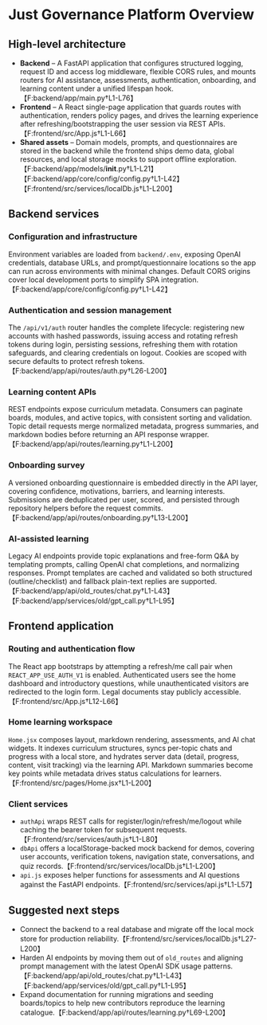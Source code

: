 # Just Governance Platform Overview

## High-level architecture
- **Backend** – A FastAPI application that configures structured logging, request ID and access log middleware, flexible CORS rules, and mounts routers for AI assistance, assessments, authentication, onboarding, and learning content under a unified lifespan hook.【F:backend/app/main.py†L1-L76】
- **Frontend** – A React single-page application that guards routes with authentication, renders policy pages, and drives the learning experience after refreshing/bootstrapping the user session via REST APIs.【F:frontend/src/App.js†L1-L66】
- **Shared assets** – Domain models, prompts, and questionnaires are stored in the backend while the frontend ships demo data, global resources, and local storage mocks to support offline exploration.【F:backend/app/models/__init__.py†L1-L21】【F:backend/app/core/config/config.py†L1-L42】【F:frontend/src/services/localDb.js†L1-L200】

## Backend services
### Configuration and infrastructure
Environment variables are loaded from `backend/.env`, exposing OpenAI credentials, database URLs, and prompt/questionnaire locations so the app can run across environments with minimal changes. Default CORS origins cover local development ports to simplify SPA integration.【F:backend/app/core/config/config.py†L1-L42】

### Authentication and session management
The `/api/v1/auth` router handles the complete lifecycle: registering new accounts with hashed passwords, issuing access and rotating refresh tokens during login, persisting sessions, refreshing them with rotation safeguards, and clearing credentials on logout. Cookies are scoped with secure defaults to protect refresh tokens.【F:backend/app/api/routes/auth.py†L26-L200】

### Learning content APIs
REST endpoints expose curriculum metadata. Consumers can paginate boards, modules, and active topics, with consistent sorting and validation. Topic detail requests merge normalized metadata, progress summaries, and markdown bodies before returning an API response wrapper.【F:backend/app/api/routes/learning.py†L1-L200】

### Onboarding survey
A versioned onboarding questionnaire is embedded directly in the API layer, covering confidence, motivations, barriers, and learning interests. Submissions are deduplicated per user, scored, and persisted through repository helpers before the request commits.【F:backend/app/api/routes/onboarding.py†L13-L200】

### AI-assisted learning
Legacy AI endpoints provide topic explanations and free-form Q&A by templating prompts, calling OpenAI chat completions, and normalizing responses. Prompt templates are cached and validated so both structured (outline/checklist) and fallback plain-text replies are supported.【F:backend/app/api/old_routes/chat.py†L1-L43】【F:backend/app/services/old/gpt_call.py†L1-L95】

## Frontend application
### Routing and authentication flow
The React app bootstraps by attempting a refresh/me call pair when `REACT_APP_USE_AUTH_V1` is enabled. Authenticated users see the home dashboard and introductory questions, while unauthenticated visitors are redirected to the login form. Legal documents stay publicly accessible.【F:frontend/src/App.js†L12-L66】

### Home learning workspace
`Home.jsx` composes layout, markdown rendering, assessments, and AI chat widgets. It indexes curriculum structures, syncs per-topic chats and progress with a local store, and hydrates server data (detail, progress, content, visit tracking) via the learning API. Markdown summaries become key points while metadata drives status calculations for learners.【F:frontend/src/pages/Home.jsx†L1-L200】

### Client services
- `authApi` wraps REST calls for register/login/refresh/me/logout while caching the bearer token for subsequent requests.【F:frontend/src/services/auth.js†L1-L80】
- `dbApi` offers a localStorage-backed mock backend for demos, covering user accounts, verification tokens, navigation state, conversations, and quiz records.【F:frontend/src/services/localDb.js†L1-L200】
- `api.js` exposes helper functions for assessments and AI questions against the FastAPI endpoints.【F:frontend/src/services/api.js†L1-L57】

## Suggested next steps
- Connect the backend to a real database and migrate off the local mock store for production reliability.【F:frontend/src/services/localDb.js†L27-L200】
- Harden AI endpoints by moving them out of `old_routes` and aligning prompt management with the latest OpenAI SDK usage patterns.【F:backend/app/api/old_routes/chat.py†L1-L43】【F:backend/app/services/old/gpt_call.py†L1-L95】
- Expand documentation for running migrations and seeding boards/topics to help new contributors reproduce the learning catalogue.【F:backend/app/api/routes/learning.py†L69-L200】
